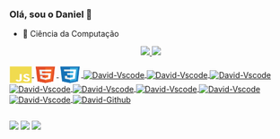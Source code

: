 ### Olá, sou o Daniel 👋


- 🌱 Ciência da Computação

<div align="center">
  <a href="https://github.com/Daniel2023">
  <img height="180em" src="https://github-readme-stats.vercel.app/api?username=Daniel2023&show_icons=true&theme=cobalt&include_all_commits=true&count_private=true"/>
  <img height="180em" src="https://github-readme-stats.vercel.app/api/top-langs/?username=Daniel2023&layout=compact&langs_count=7&theme=cobalt"/>
</div>

<div style="display: inline_block"><br>
  <img align="center" alt="David-Js" height="30" width="40" src="https://raw.githubusercontent.com/devicons/devicon/master/icons/javascript/javascript-plain.svg">
  <img align="center" alt="David-HTML" height="30" width="40" src="https://raw.githubusercontent.com/devicons/devicon/master/icons/html5/html5-original.svg">
  <img align="center" alt="David-CSS" height="30" width="40" src="https://raw.githubusercontent.com/devicons/devicon/master/icons/css3/css3-original.svg">
  <img align="center" alt="David-Vscode" height="30" width="40" src="https://cdn.jsdelivr.net/gh/devicons/devicon/icons/php/php-original.svg" />
  <img align="center" alt="David-Vscode" height="30" width="40" src="https://cdn.jsdelivr.net/gh/devicons/devicon@latest/icons/laravel/laravel-original-wordmark.svg" />
  <img align="center" alt="David-Vscode" height="30" width="40" src="https://cdn.jsdelivr.net/gh/devicons/devicon@latest/icons/vuejs/vuejs-original-wordmark.svg" /> 
  <img align="center" alt="David-Vscode" height="30" width="40" src="https://cdn.jsdelivr.net/gh/devicons/devicon/icons/vscode/vscode-original.svg" />
  <img align="center" alt="David-Vscode" height="30" width="40" src="https://cdn.jsdelivr.net/gh/devicons/devicon@latest/icons/python/python-original-wordmark.svg" />
  <img align="center" alt="David-Vscode" height="30" width="40" src="https://cdn.jsdelivr.net/gh/devicons/devicon@latest/icons/angular/angular-original.svg" />
  <img align="center" alt="David-Vscode" height="30" width="40" src="https://cdn.jsdelivr.net/gh/devicons/devicon@latest/icons/postgresql/postgresql-original-wordmark.svg" />
  <img align="center" alt="David-Vscode" height="30" width="40" src="https://cdn.jsdelivr.net/gh/devicons/devicon@latest/icons/mysql/mysql-original-wordmark.svg" />
  <img align="center" alt="David-Github" height="30" width="40" src="https://cdn.jsdelivr.net/gh/devicons/devicon@latest/icons/github/github-original-wordmark.svg" />
  
  </div>
  
  ##
  
  <div> 
 
 <a href="https://discord.gg/#" target="_blank"><img src="https://img.shields.io/badge/Discord-7289DA?style=for-the-badge&logo=discord&logoColor=white" target="_blank"></a> 
  <a href = "mailto:daniel.vieira95@souunit.com.br"><img src="https://img.shields.io/badge/-Gmail-%23333?style=for-the-badge&logo=gmail&logoColor=white" target="_blank"></a>
  <a href="https://www.linkedin.com/in/danielvieira-silva" target="_blank"><img src="https://img.shields.io/badge/-LinkedIn-%230077B5?style=for-the-badge&logo=linkedin&logoColor=white" target="_blank"></a> 
  
</div>
